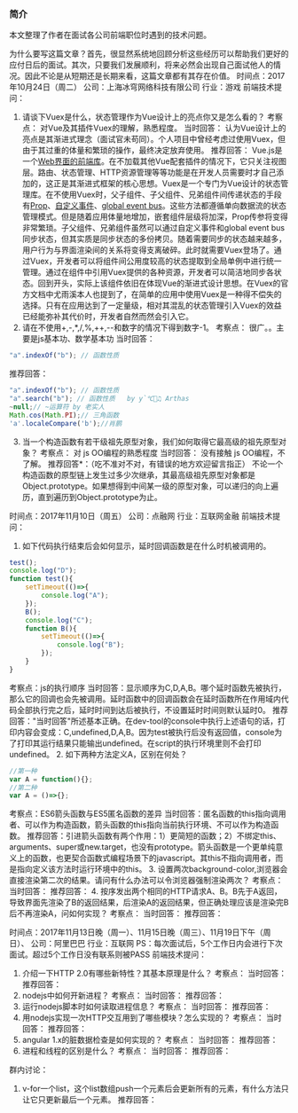 ### 简介
本文整理了作者在面试各公司前端职位时遇到的技术问题。

为什么要写这篇文章？首先，很显然系统地回顾分析这些经历可以帮助我们更好的应付日后的面试。其次，只要我们发展顺利，将来必然会出现自己面试他人的情况。因此不论是从短期还是长期来看，这篇文章都有其存在价值。
时间点：2017年10月24日（周二）
公司：上海冰穹网络科技有限公司
行业：游戏
前端技术提问：
1. 请谈下Vuex是什么，状态管理作为Vue设计上的亮点你又是怎么看的？
考察点：
    对Vue及其插件Vuex的理解，熟悉程度。
当时回答：
    认为Vue设计上的亮点是其渐进式理念（面试官未苟同）。个人项目中曾经考虑过使用Vuex，但由于其过重的体量和繁琐的操作，最终决定放弃使用。
推荐回答：
    Vue.js是一个[Web界面的前端库](https://zhuanlan.zhihu.com/evanyou/20302927)。在不加载其他Vue配套插件的情况下，它只关注视图层。路由、状态管理、HTTP资源管理等等功能是在开发人员需要时才自己添加的，这正是其渐进式框架的核心思想。Vuex是一个专门为Vue设计的状态管理库。在不使用Vuex时，父子组件、子父组件、兄弟组件间传递状态的手段有[Prop](https://cn.vuejs.org/v2/guide/components.html#Prop)、[自定义事件](https://cn.vuejs.org/v2/guide/components.html#自定义事件)、[global event bus](https://cn.vuejs.org/v2/guide/components.html#非父子组件的通信)。这些方法都遵循单向数据流的状态管理模式。但是随着应用体量地增加，嵌套组件层级将加深，Prop传参将变得非常繁琐。子父组件、兄弟组件虽然可以通过自定义事件和global event bus同步状态，但其实质是同步状态的多份拷贝。随着需要同步的状态越来越多，用户行为与界面渲染间的关系将变得支离破碎。此时就需要Vuex登场了。通过Vuex，开发者可以将组件间公用度较高的状态提取到全局单例中进行统一管理。通过在组件中引用Vuex提供的各种资源，开发者可以简洁地同步各状态。回到开头，实际上该组件依旧在体现Vue的渐进式设计思想。在Vuex的官方文档中尤雨溪本人也提到了，在简单的应用中使用Vuex是一种得不偿失的选择。只有在应用达到了一定量级，相对其混乱的状态管理引入Vuex的效益已经能弥补其代价时，开发者自然而然会引入它。
2. 请在不使用+,-,*,/,%,++,--和数字的情况下得到数字-1。
考察点：
    很广。。主要是js基本功、数学基本功
当时回答：
``` javascript
"a".indexOf("b"); // 函数性质
```
推荐回答：
``` javascript
"a".indexOf("b"); // 函数性质
"a".search("b"); // 函数性质   by y`℃♫ Arthas
~null;// ~运算符 by 老实人
Math.cos(Math.PI);// 三角函数
'a'.localeCompare('b');//肖鹏
```
3. 当一个构造函数有若干级祖先原型对象，我们如何取得它最高级的祖先原型对象？
考察点：
    对 js OO编程的熟悉程度
当时回答：
    没有接触 js OO编程，不了解。
推荐回答*：（吃不准对不对，有错误的地方欢迎留言指正）
    不论一个构造函数的原型链上发生过多少次继承，其最高级祖先原型对象都是Object.prototype。如果想得到中间某一级的原型对象，可以递归的向上遍历，直到遍历到Object.prototype为止。


时间点：2017年11月10日（周五）
公司：点融网
行业：互联网金融
前端技术提问：
1. 如下代码执行结束后会如何显示，延时回调函数是在什么时机被调用的。
```javascript
test();
console.log("D");
function test(){
	setTimeout(()=>{
		console.log("A");
	});
	B();
	console.log("C");
	function B(){
		setTimeout(()=>{
			console.log("B");
		});
	}
}
```
考察点：js的执行顺序
当时回答：显示顺序为C,D,A,B。哪个延时函数先被执行，那么它的回调也会先被调用。延时函数中的回调函数会在延时函数所在作用域内代码全部执行完之后，延时时间到达后被执行，不设置延时时间则默认延时0。
推荐回答："当时回答"所述基本正确。在dev-tool的console中执行上述语句的话，打印内容会变成：C,undefined,D,A,B。因为test被执行后没有返回值，console为了打印其运行结果只能输出undefined。在script的执行环境里则不会打印undefined。
2. 如下两种方法定义A，区别在何处？
```javascript
//第一种
var A = function(){};
//第二种
var A = ()=>{};
```
考察点：ES6箭头函数与ES5匿名函数的差异
当时回答：匿名函数的this指向调用者、可以作为构造函数，箭头函数的this指向当前执行环境、不可以作为构造函数。
推荐回答：引进箭头函数有两个作用：1）更简短的函数；2）不绑定this、arguments、super或new.target，也没有prototype。箭头函数是一个更单纯意义上的函数，也更契合函数式编程场景下的javascript。其this不指向调用者，而是指向定义该方法时运行环境中的this。
3. 设置两次background-color,浏览器会直接渲染第二次的结果。请问有什么办法可以令浏览器强制渲染两次？
考察点：
当时回答：
推荐回答：
4. 按序发出两个相同的HTTP请求A、B。B先于A返回，导致界面先渲染了B的返回结果，后渲染A的返回结果，但正确处理应该是渲染完B后不再渲染A，问如何实现？
考察点：
当时回答：
推荐回答：


时间点：2017年11月13日晚（周一）、11月15日晚（周三）、11月19日下午（周日）、
公司：阿里巴巴
行业：互联网
PS：每次面试后，5个工作日内会进行下次面试。超过5个工作日没有联系则被PASS
前端技术提问：
1. 介绍一下HTTP 2.0有哪些新特性？其基本原理是什么？
考察点：
当时回答：
推荐回答：
2. nodejs中如何开新进程？
考察点：
当时回答：
推荐回答：
3. 运行nodejs脚本时如何读取进程信息？
考察点：
当时回答：
推荐回答：
4. 用nodejs实现一次HTTP交互用到了哪些模块？怎么实现的？
考察点：
当时回答：
推荐回答：
5. angular 1.x的脏数据检查是如何实现的？
考察点：
当时回答：
推荐回答：
6. 进程和线程的区别是什么？
考察点：
当时回答：
推荐回答：


群内讨论：
1. v-for一个list，这个list数组push一个元素后会更新所有的元素，有什么方法只让它只更新最后一个元素。
推荐回答：